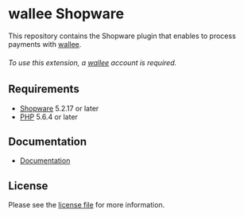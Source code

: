 # wallee Shopware
This repository contains the Shopware plugin that enables to process payments with [wallee](https://www.wallee.com/).

###### To use this extension, a [wallee](https://www.wallee.com/) account is required.

## Requirements

* [Shopware](https://shopware.com/) 5.2.17 or later
* [PHP](http://php.net/) 5.6.4 or later

## Documentation

* [Documentation](https://plugin-documentation.wallee.com/wallee-payment/shopware/1.0.27/docs/en/documentation.html)

## License

Please see the [license file](https://github.com/wallee-payment/shopware/blob/1.0.27/LICENSE) for more information.